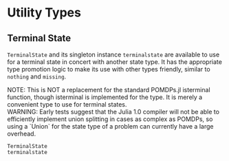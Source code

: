 # Utility Types

## Terminal State

`TerminalState` and its singleton instance `terminalstate` are available to use for a terminal state in concert with another state type. It has the appropriate type promotion logic to make its use with other types friendly, similar to `nothing` and `missing`.

<aside class="notice">
NOTE: This is NOT a replacement for the standard POMDPs.jl isterminal function, though isterminal is implemented for the type. It is merely a convenient type to use for terminal states.
</aside>

<aside class="warning">
WARNING: Early tests suggest that the Julia 1.0 compiler will not be able to efficiently implement union splitting in cases as complex as POMDPs, so using a `Union` for the state type of a problem can currently have a large overhead.
</aside>

```@docs
TerminalState
terminalstate
```

